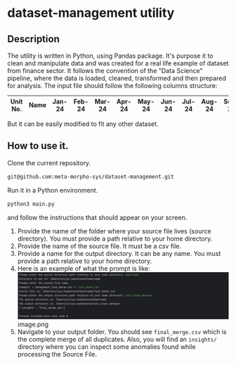 # dataset-management utility

## Description
The utility is written in Python, using Pandas package. It's purpose it to clean and manipulate data
and was created for a real life example of dataset from finance sector. 
It follows the convention of the "Data Science" pipeline, where the data is loaded, cleaned, transformed and then prepared for analysis.
The input file should follow the following columns structure:


| 	Unit No.|	Name|	Jan-24|	Feb-24|	Mar-24|	Apr-24|	May-24|	Jun-24|	Jul-24|	Aug-24|	Sep-24|	Oct-24|	Nov-24	|Dec-24|
|----------|---|---|---|---|---|---|---|---|---|---|---|---|--|

But it can be easily modified to fit any other dataset.

## How to use it. 
Clone the current repository.
```bash
git@github.com:meta-morpho-sys/dataset-management.git
```

Run it in a Python environment. 
```bash 
python3 main.py
```
and follow the instructions that should appear on your screen.
1. Provide the name of the folder where your source file lives (source directory). You must provide a path relative to your home directory.
2. Provide the name of the source file. It must be a csv file.
3. Provide a name for the output directory. It can be any name. You must provide a path relative to your home directory.
4. Here is an example of what the prompt is like:
![img_1.png](img_1.png)image.png
5. Navigate to your output folder. You should see `final_merge.csv`  which is the complete merge of all duplicates. Also, you will find an `insights/` directory where you can inspect some anomalies found while processing the Source File. 